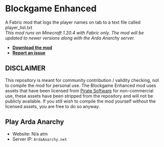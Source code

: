 # Blockgame Enhanced
A Fabric mod that logs the player names on tab to a text file called player_list.txt\
*This mod runs on Minecraft 1.20.4 with Fabric only. The mod will be updated to newer versions along with the Arda Anarchy server.*  
- [__Download the mod__](https://github.com/jb0s/blockgame-enhanced/releases/latest)
- [__Report an issue__](https://github.com/jb0s/blockgame-enhanced/issues/new/choose)

## DISCLAIMER
This repository is meant for community contribution / validity checking, not to compile the mod for personal use. The Blockgame Enhanced mod uses assets that have been licensed from [Pirate Software](https://gopiratesoftware.com) for non-commercial use, these assets have been stripped from the repository and will not be publicly available. If you still wish to compile the mod yourself without the licensed assets, you are free to do so anyway.

## Play Arda Anarchy
- Website: N/a atm
- Server IP: `ArdaAnarchy.net`